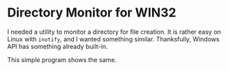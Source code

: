 Directory Monitor for WIN32
====

I needed a utility to monitor a directory for file creation.
It is rather easy on Linux with `inotify`, and I wanted something similar.
Thanksfully, Windows API has something already built-in.

This simple program shows the same.
